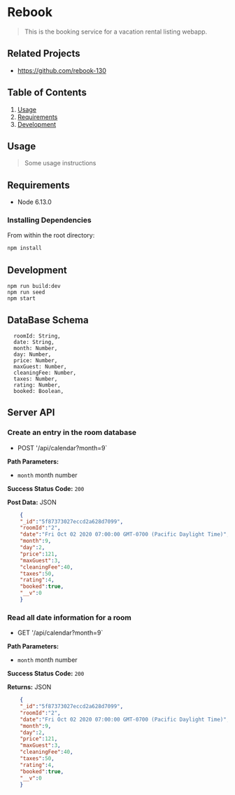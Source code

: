 # Rebook

>This is the booking service for a vacation rental listing webapp.

## Related Projects
  - https://github.com/rebook-130
## Table of Contents

1. [Usage](#Usage)
1. [Requirements](#requirements)
1. [Development](#development)

## Usage

> Some usage instructions

## Requirements

- Node 6.13.0

### Installing Dependencies

From within the root directory:

```sh
npm install
```

## Development
```
npm run build:dev
npm run seed
npm start
```
## DataBase Schema
```
  roomId: String,
  date: String,
  month: Number,
  day: Number,
  price: Number,
  maxGuest: Number,
  cleaningFee: Number,
  taxes: Number,
  rating: Number,
  booked: Boolean,
```
## Server API

### Create an entry in the room database
  * POST '/api/calendar?month=9`

**Path Parameters:**
  * `month` month number

**Success Status Code:** `200`

**Post Data:** JSON

```json
    {
    "_id":"5f87373027eccd2a628d7099",
    "roomId":"2",
    "date":"Fri Oct 02 2020 07:00:00 GMT-0700 (Pacific Daylight Time)",
    "month":9,
    "day":2,
    "price":121,
    "maxGuest":3,
    "cleaningFee":40,
    "taxes":50,
    "rating":4,
    "booked":true,
    "__v":0
    }
```

### Read all date information for a room
  * GET '/api/calendar?month=9`

**Path Parameters:**
  * `month` month number

**Success Status Code:** `200`

**Returns:** JSON

```json
    {
    "_id":"5f87373027eccd2a628d7099",
    "roomId":"2",
    "date":"Fri Oct 02 2020 07:00:00 GMT-0700 (Pacific Daylight Time)",
    "month":9,
    "day":2,
    "price":121,
    "maxGuest":3,
    "cleaningFee":40,
    "taxes":50,
    "rating":4,
    "booked":true,
    "__v":0
    }
```
